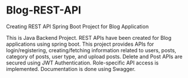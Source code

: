 # Blog-REST-API
Creating REST API Spring Boot Project for Blog Application

This is Java Backend Project. REST APIs have been created for Blog applications using spring boot. This project provides APIs for login/registering, creating/fetching information related to users, posts, category of posts, user type, and upload posts. Delete and Post APIs are secured using JWT Authentication. Role-specific API access is implemented. Documentation is done using Swagger.
